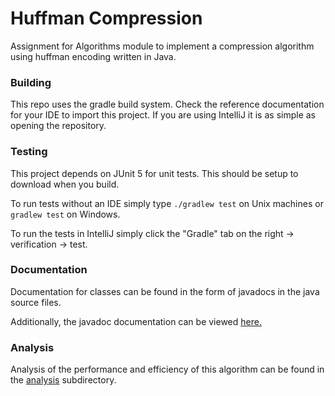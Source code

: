 # Huffman Compression

Assignment for Algorithms module to implement a compression algorithm using huffman encoding written in Java.

### Building
This repo uses the gradle build system.
Check the reference documentation for your IDE to import this project.
If you are using IntelliJ it is as simple as opening the repository.

### Testing
This project depends on JUnit 5 for unit tests. This should be setup to download when you build.

To run tests without an IDE simply type `./gradlew test` on Unix machines or `gradlew test` on Windows.

To run the tests in IntelliJ simply click the "Gradle" tab on the right -> verification -> test. 

### Documentation

Documentation for classes can be found in the form of javadocs in the java source files.

Additionally, the javadoc documentation can be viewed
[here.](https://davidloftus.github.io/HuffmanCompression)

### Analysis

Analysis of the performance and efficiency of this algorithm can be found in the
[analysis](analysis) subdirectory.